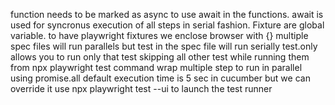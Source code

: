 function needs to be marked as async to use await in the functions.
await is used for syncronus execution of all steps in serial fashion.
Fixture are global variable. to have playwright fixtures we enclose browser with {}
multiple spec files will run parallels but test in the spec file will run serially
test.only allows you to run only that test skipping all other test while running them from npx playwright test command
wrap multiple step to run in parallel using promise.all
default execution time is 5 sec in cucumber but we can override it
use npx playwright test --ui to launch the test runner